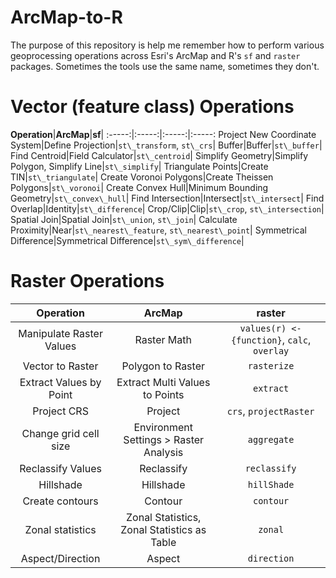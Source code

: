 # ArcMap-to-R

The purpose of this repository is help me remember how to perform various geoprocessing operations across Esri's ArcMap and R's `sf` and `raster` packages. Sometimes the tools use the same name, sometimes they don't.

# Vector (feature class) Operations

**Operation**|**ArcMap**|**sf**| 
:-----:|:-----:|:-----:|:-----:
Project New Coordinate System|Define Projection|`st\_transform`, `st\_crs`| 
Buffer|Buffer|`st\_buffer`| 
Find Centroid|Field Calculator|`st\_centroid`| 
Simplify Geometry|Simplify Polygon, Simplify Line|`st\_simplify`| 
Triangulate Points|Create TIN|`st\_triangulate`| 
Create Voronoi Polygons|Create Theissen Polygons|`st\_voronoi`| 
Create Convex Hull|Minimum Bounding Geometry|`st\_convex\_hull`| 
Find Intersection|Intersect|`st\_intersect`| 
Find Overlap|Identity|`st\_difference`| 
Crop/Clip|Clip|`st\_crop`, `st\_intersection`| 
Spatial Join|Spatial Join|`st\_union`, `st\_join`| 
Calculate Proximity|Near|`st\_nearest\_feature`, `st\_nearest\_point`| 
Symmetrical Difference|Symmetrical Difference|`st\_sym\_difference`| 

# Raster Operations

**Operation**|**ArcMap**|**raster**
:-----:|:-----:|:-----:
Manipulate Raster Values|Raster Math|`values(r) <- {function}`, `calc`, `overlay`
Vector to Raster|Polygon to Raster|`rasterize`
Extract Values by Point|Extract Multi Values to Points|`extract`
Project CRS|Project|`crs`, `projectRaster`
Change grid cell size|Environment Settings > Raster Analysis|`aggregate`
Reclassify Values|Reclassify|`reclassify`
Hillshade|Hillshade|`hillShade`
Create contours|Contour|`contour`
Zonal statistics|Zonal Statistics, Zonal Statistics as Table|`zonal`
Aspect/Direction|Aspect|`direction`
